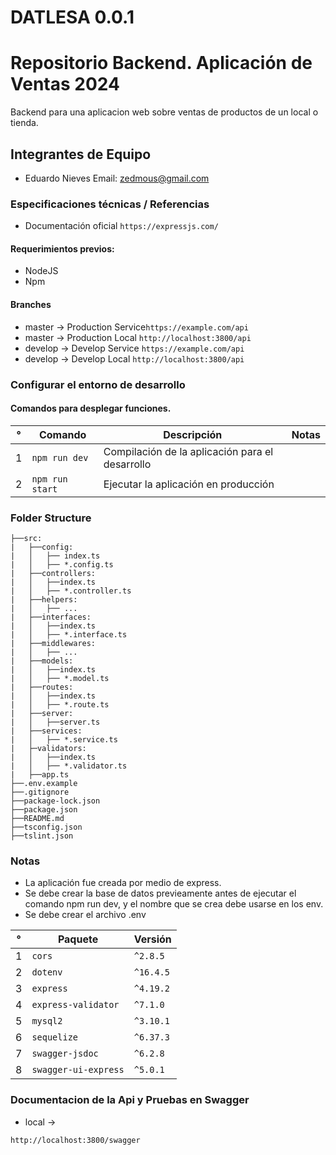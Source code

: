 # DATLESA 0.0.1

# Repositorio Backend. Aplicación de Ventas 2024

Backend para una aplicacion web sobre ventas de productos de un local o tienda.


## Integrantes de Equipo

- Eduardo Nieves Email: zedmous@gmail.com

### Especificaciones técnicas / Referencias

- Documentación oficial `https://expressjs.com/` 

#### Requerimientos previos:

- NodeJS
- Npm

#### Branches

- master -> Production Service`https://example.com/api`
- master -> Production Local `http://localhost:3800/api`
- develop -> Develop Service `https://example.com/api`
- develop -> Develop Local `http://localhost:3800/api`

### Configurar el entorno de desarrollo

#### Comandos para desplegar funciones.

| °   | Comando         | Descripción                                      | Notas |
| --- | --------------- | ------------------------------------------------ | ----- |
| 1   | `npm run dev`   | Compilación de la aplicación para el desarrollo  |
| 2   | `npm run start` | Ejecutar la aplicación en producción             |


### Folder Structure

```
├──src:
|   ├──config:
|   │   ├── index.ts
|   │   ├── *.config.ts
|   ├──controllers:
|   │   ├──index.ts
|   │   ├── *.controller.ts
|   ├──helpers:
|   │   ├── ...
|   ├──interfaces:
|   │   ├──index.ts
|   │   ├── *.interface.ts
|   ├──middlewares:
|   │   ├── ...
|   ├──models:
|   │   ├──index.ts
|   │   ├── *.model.ts
|   ├──routes:
|   │   ├──index.ts
|   │   ├── *.route.ts
|   ├──server:
|   │   ├──server.ts
|   ├──services:
|   │   ├── *.service.ts
|   ├─validators:
|   │   ├──index.ts
|   │   ├── *.validator.ts
|   ├──app.ts
├──.env.example
├──.gitignore
├──package-lock.json
├──package.json
├──README.md
├──tsconfig.json
├──tslint.json
```

### Notas

- La aplicación fue creada por medio de express.
- Se debe crear la base de datos previeamente antes de ejecutar el comando npm run dev, y el nombre que se crea debe usarse en los env.
- Se debe crear el archivo .env

| °   | Paquete                            | Versión         |
| --- | ---------------------------------- | --------------- |
|  1  | `cors`                             | `^2.8.5`        |
|  2  | `dotenv`                           | `^16.4.5`       |
|  3  | `express`                          | `^4.19.2`       |
|  4  | `express-validator`                | `^7.1.0`        |
|  5  | `mysql2`                           | `^3.10.1`       |
|  6  | `sequelize`                        | `^6.37.3`       |
|  7  | `swagger-jsdoc`                    | `^6.2.8`        |
|  8  | `swagger-ui-express`               | `^5.0.1`        |


### Documentacion de la Api y Pruebas en Swagger
- local -> 
```
http://localhost:3800/swagger
```
